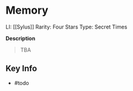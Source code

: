 # Memory
LI: [[Sylus]]
Rarity: Four Stars
Type: Secret Times

**Description**
> TBA
## Key Info
* #todo